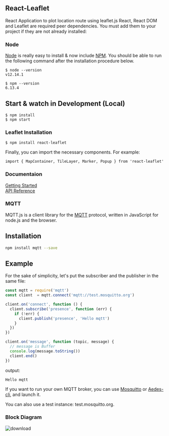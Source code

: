 ## React-Leaflet

 React Application to plot location route using leaflet.js
 React, React DOM and Leaflet are required peer dependencies. You must add them to your project if they are not already installed:
  ### Node

[Node](http://nodejs.org/) is really easy to install & now include [NPM](https://npmjs.org/).
You should be able to run the following command after the installation procedure
below.

    $ node --version
    v12.14.1

    $ npm --version
    6.13.4

## Start & watch in Development (Local)

    $ npm install
    $ npm start

 
 ### Leaflet Installation

    $ npm install react-leaflet
    
   Finally, you can import the necessary components. For example:
   
    import { MapContainer, TileLayer, Marker, Popup } from 'react-leaflet'
    
  
### Documentaion
 
   [Getting Started](https://react-leaflet.js.org/)  
   [API Reference](https://react-leaflet.js.org/docs/api-map/)
   
   
 ### MQTT
 MQTT.js is a client library for the [MQTT](http://mqtt.org/) protocol, written
in JavaScript for node.js and the browser.

## Installation

```sh
npm install mqtt --save
```

<a name="example"></a>
## Example

For the sake of simplicity, let's put the subscriber and the publisher in the same file:

```js
const mqtt = require('mqtt')
const client  = mqtt.connect('mqtt://test.mosquitto.org')

client.on('connect', function () {
  client.subscribe('presence', function (err) {
    if (!err) {
      client.publish('presence', 'Hello mqtt')
    }
  })
})

client.on('message', function (topic, message) {
  // message is Buffer
  console.log(message.toString())
  client.end()
})
```

output:
```
Hello mqtt
```

If you want to run your own MQTT broker, you can use
[Mosquitto](http://mosquitto.org) or
[Aedes-cli](https://github.com/moscajs/aedes-cli), and launch it.

You can also use a test instance: test.mosquitto.org.


### Block Diagram

![download](https://user-images.githubusercontent.com/52348398/148891310-a7f11839-8ccb-4bd2-bad3-2ad360d024b0.jpg)

  

  
